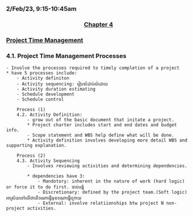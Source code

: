 ### 2/Feb/23, 9:15-10:45am

### <center> <u> Chapter 4 </u> </center>
### <u> Project Time Management </u>

### <h3> 4.1. Project Time Management Processes </h3>

    - Involve the processes required to timely completion of a project
    * have 5 processes include:
        - Activity definiton
        - Activity sequencing: រៀបលំដាប់លំដោយ
        - Activity duration estimating
        - Schedule development
        - Schedule control

        Process (1)
        4.2. Activity Definition:
            - grow out of the basic document that initate a project.
            * Project charter includes start and end dates and budget info.
            - Scope statement and WBS help define what will be done.
            * Activity definition involves developing more detail WBS and supporting explanation.

        Process (2)
        4.3. Activity Sequencing
            - Involves reviewing activities and determining dependencies.
            
            * dependencies have 3:
                - Mandotory: inherent in the nature of work (hard logic) or force it to do first. ចាប់បង្ខំ
                - Discretionary: defined by the project team.(Soft logic) អាស្រ័យទៅលើថាតើ១ណាធ្វើមុន១ណាធ្វើក្រោយ
                - External: involve relatiionships btw project N non-project activities.
